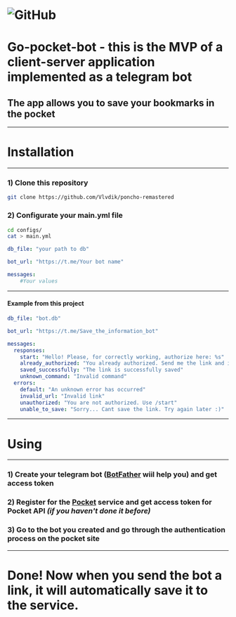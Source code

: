 # ![GitHub](https://img.shields.io/github/license/Vlvdik/go-pocket-bot?style=plastic)
# **Go-pocket-bot** - this is the MVP of a client-server application implemented as a telegram bot 
## The app allows you to save your bookmarks in the pocket  
---
# Installation
---
### 1) Clone this repository
```bash
git clone https://github.com/Vlvdik/poncho-remastered 
```
### 2) Configurate your main.yml file
```bash
cd configs/
cat > main.yml
```
```yaml
db_file: "your path to db"

bot_url: "https://t.me/Your bot name"

messages:
    #Your values
```

---
#### Example from **this** project
```yaml
db_file: "bot.db"

bot_url: "https://t.me/Save_the_information_bot"

messages:
  responses:
    start: "Hello! Please, for correctly working, authorize here: %s"
    already_authorized: "You already authorized. Send me the link and i save her"
    saved_successfully: "The link is successfully saved"
    unknown_command: "Invalid command"
  errors:
    default: "An unknown error has occurred"
    invalid_url: "Invalid link"
    unauthorized: "You are not authorized. Use /start"
    unable_to_save: "Sorry... Cant save the link. Try again later :)"
```
---
# Using
---

### 1) Create your telegram bot ([BotFather](https://t.me/BotFather) wiil help you) and get access token
### 2) Register for the [Pocket](https://getpocket.com/) service and get access token for Pocket API *(if you haven't done it before)*
### 3) Go to the bot you created and go through the authentication process on the pocket site

---
# Done! Now when you send the bot a link, it will automatically save it to the service.

